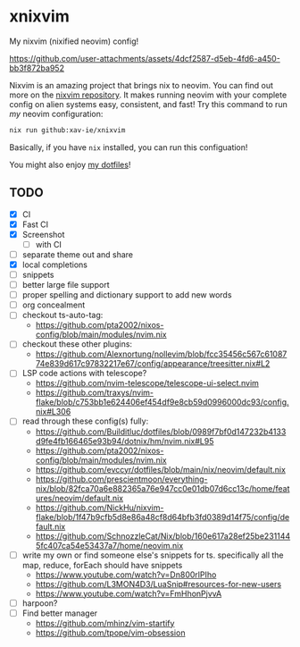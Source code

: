 # xnixvim

My nixvim (nixified neovim) config!

https://github.com/user-attachments/assets/4dcf2587-d5eb-4fd6-a450-bb3f872ba952

Nixvim is an amazing project that brings nix to neovim. You can find out more on the [nixvim repository](https://github.com/nix-community/nixvim). It makes running neovim with your complete config on alien systems easy, consistent, and fast! Try this command to run _my_ neovim configuration:

```sh
nix run github:xav-ie/xnixvim
```

Basically, if you have `nix` installed, you can run this configuation!

You might also enjoy [my dotfiles](https://github.com/xav-ie/dots)!

## TODO

- [x] CI
- [x] Fast CI
- [x] Screenshot
  - [ ] with CI
- [ ] separate theme out and share
- [x] local completions
- [ ] snippets
- [ ] better large file support
- [ ] proper spelling and dictionary support to add new words
- [ ] org concealment
- [ ] checkout ts-auto-tag:
  - https://github.com/pta2002/nixos-config/blob/main/modules/nvim.nix
- [ ] checkout these other plugins:
  - https://github.com/Alexnortung/nollevim/blob/fcc35456c567c6108774e839d617c97832217e67/config/appearance/treesitter.nix#L2
- [ ] LSP code actions with telescope?
  - https://github.com/nvim-telescope/telescope-ui-select.nvim
  - https://github.com/traxys/nvim-flake/blob/c753bb1e624406ef454df9e8cb59d0996000dc93/config.nix#L306
- [ ] read through these config(s) fully:
  - https://github.com/Builditluc/dotfiles/blob/0989f7bf0d147232b4133d9fe4fb166465e93b94/dotnix/hm/nvim.nix#L95
  - https://github.com/pta2002/nixos-config/blob/main/modules/nvim.nix
  - https://github.com/evccyr/dotfiles/blob/main/nix/neovim/default.nix
  - https://github.com/prescientmoon/everything-nix/blob/82fca70a6e882365a76e947cc0e01db07d6cc13c/home/features/neovim/default.nix
  - https://github.com/NickHu/nixvim-flake/blob/1f47b9cfb5d8e86a48cf8d64bfb3fd0389d14f75/config/default.nix
  - https://github.com/SchnozzleCat/Nix/blob/160e617a28ef25be2311445fc407ca54e53437a7/home/neovim.nix
- [ ] write my own or find someone else's snippets for ts. specifically all the map, reduce, forEach should have snippets
  - https://www.youtube.com/watch?v=Dn800rlPIho
  - https://github.com/L3MON4D3/LuaSnip#resources-for-new-users
  - https://www.youtube.com/watch?v=FmHhonPjvvA
- [ ] harpoon?
- [ ] Find better manager
  - https://github.com/mhinz/vim-startify
  - https://github.com/tpope/vim-obsession
